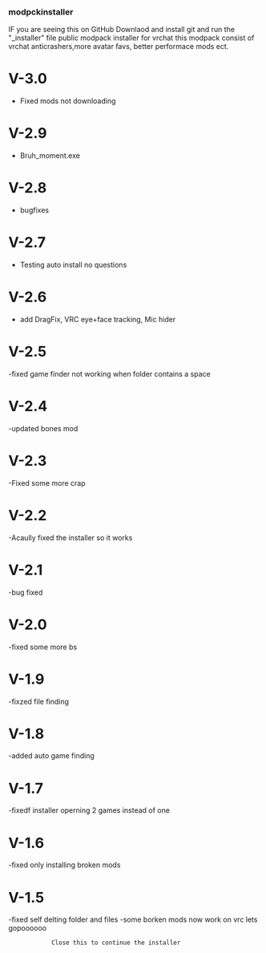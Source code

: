 ### modpckinstaller
IF you are seeing this on GitHub Downlaod and install git and run the "_installer" file
public modpack installer for vrchat
this modpack consist of vrchat anticrashers,more avatar favs, better performace mods ect.
# V-3.0
- Fixed mods not downloading
# V-2.9
- Bruh_moment.exe
# V-2.8
- bugfixes
# V-2.7 
- Testing auto install no questions
# V-2.6
- add DragFix, VRC eye+face tracking, Mic hider
# V-2.5
-fixed game finder not working when folder contains a space
# V-2.4
-updated bones mod
# V-2.3
-Fixed some more crap
# V-2.2
-Acaully fixed the installer so it works
# V-2.1
-bug fixed
# V-2.0
-fixed some more bs
# V-1.9
-fixzed file finding
# V-1.8
-added auto game finding
# V-1.7
-fixedf installer operning 2 games instead of one
# V-1.6
-fixed only installing broken mods
# V-1.5
-fixed self delting folder and files
-some borken mods now work on vrc lets gopoooooo
                
                
                
                Close this to continue the installer